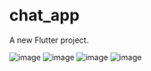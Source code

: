 # chat_app

A new Flutter project.


![image](https://user-images.githubusercontent.com/81760629/167446222-82e07096-d542-4d8a-897c-e6fa917d3c08.png) ![image](https://user-images.githubusercontent.com/81760629/167446238-24eeffe0-365b-46f4-a79b-71fe2e02f14c.png) ![image](https://user-images.githubusercontent.com/81760629/167446257-66dd928e-69cd-4679-a0b5-ef4a5ce7e70e.png) ![image](https://user-images.githubusercontent.com/81760629/167446268-06c0968d-f86d-4775-8d5d-d941d776b036.png)
